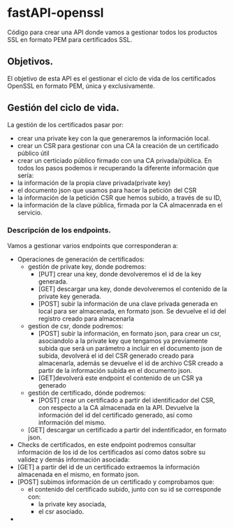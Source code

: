 # fastAPI-openssl
Código para crear una API donde vamos a gestionar todos los productos SSL en formato PEM para certificados SSL.
## Objetivos.
El objetivo de esta API es el gestionar el ciclo de vida de los certificados OpenSSL en formato PEM, única y exclusivamente. 
## Gestión del ciclo de vida.
La gestión de los certificados pasar por:
- crear una private key con la que generaremos la información local.
- crear un CSR para gestionar con una CA la creación de un certificado público útil
- crear un certiciado público firmado con una CA privada/pública.
En todos los pasos podemos ir recuperando la diferente información que sería:
- la información de la propia clave privada(private key)
- el documento json que usamos para hacer la petición del CSR
- la información de la petición CSR que hemos subido, a través de su ID,
- la información de la clave pública, firmada por la CA almacenrada en el servicio.
### Descripción de los endpoints.
Vamos a gestionar varios endpoints que corresponderan a:
- Operaciones de generación de certificados:
  - gestión de private key, donde podremos:
    - [PUT] crear una key, donde devolveremos el id de la key generada.
    - [GET] descargar una key, donde devolveremos el contenido de la private key generada.
    - [POST] subir la información de una clave privada generada en local para ser almacenada, en formato json. Se devuelve el id del registro creado para almacenarla 
  - gestion de csr, donde podremos:
    - [POST] subir la información, en formato json, para crear un csr, asociandolo a la private key que tengamos ya previamente subida que será un parámetro a incluir en el documento json de subida, devolverá el id del CSR generado creado para almacenarla, además se devuelve el id de archivo CSR creado a partir de la información subida en el documento json.
    - [GET]devolverá este endpoint el contenido de un CSR ya generado
  - gestión de certificado, dónde podremos:
    -  [POST] crear un certificado a partir del identificador del CSR, con respecto a la CA almacenada en la API. Devuelve la información del id del certificado generado, así como información del mismo.
  -  [GET] descargar un certificado a partir del indentificador, en formato json.
-  Checks de certificados, en este endpoint podremos consultar información de los id de los certificados así como datos sobre su validez y demás información asociada:
  - [GET] a partir del id de un certificado extraemos la información almacenada en el mismo, en formato json.
  - [POST] subimos información de un certificado y comprobamos que:
      - el contenido del certificado subido, junto con su id se corresponde con:
        - la private key asociada,
        - el csr asociado.
  -       
